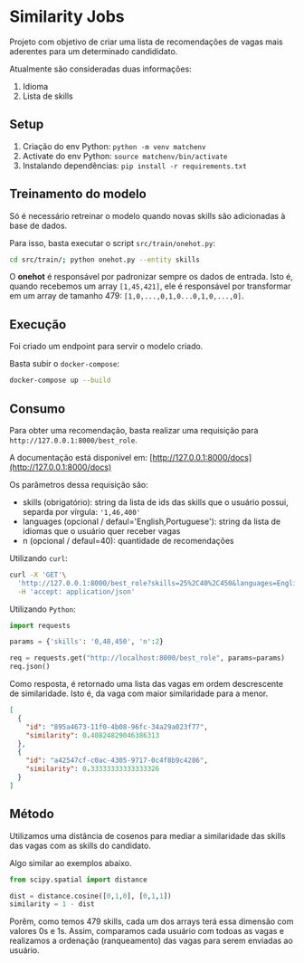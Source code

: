 # Similarity Jobs

Projeto com objetivo de criar uma lista de recomendações de vagas mais aderentes para um determinado candididato.

Atualmente são consideradas duas informações:

1. Idioma
2. Lista de skills

## Setup

1. Criação do env Python: `python -m venv matchenv`
2. Activate do env Python: `source matchenv/bin/activate`
3. Instalando dependências: `pip install -r requirements.txt`

## Treinamento do modelo

Só é necessário retreinar o modelo quando novas skills são adicionadas à base de dados.

Para isso, basta executar o script `src/train/onehot.py`:

```bash
cd src/train/; python onehot.py --entity skills
```

O **onehot** é responsável por padronizar sempre os dados de entrada. Isto é, quando recebemos um array `[1,45,421]`, ele é responsável por transformar em um array de tamanho 479: `[1,0,...,0,1,0...0,1,0,...,0]`.

## Execução

Foi criado um endpoint para servir o modelo criado.

Basta subir o `docker-compose`:

```bash
docker-compose up --build
```

## Consumo

Para obter uma recomendação, basta realizar uma requisição para `http://127.0.0.1:8000/best_role`.

A documentação está disponível em: [http://127.0.0.1:8000/docs](http://127.0.0.1:8000/docs)

Os parâmetros dessa requisição são:

- skills (obrigatório): string da lista de ids das skills que o usuário possui, separda por vírgula: `'1,46,400'`
- languages (opcional / defaul='English,Portuguese'): string da lista de idiomas que o usuário quer receber vagas
- n (opcional / defaul=40): quantidade de recomendações

Utilizando `curl`:

```bash
curl -X 'GET'\
  'http://127.0.0.1:8000/best_role?skills=25%2C40%2C450&languages=English%2CPortuguese&n=2'\
  -H 'accept: application/json'
```

Utilizando `Python`:

```python
import requests

params = {'skills': '0,48,450', 'n':2}

req = requests.get("http://localhost:8000/best_role", params=params)
req.json()

```

Como resposta, é retornado uma lista das vagas em ordem descrescente de similaridade. Isto é, da vaga com maior similaridade para a menor.

```json
[
  {
    "id": "895a4673-11f0-4b08-96fc-34a29a023f77",
    "similarity": 0.40824829046386313
  },
  {
    "id": "a42547cf-c0ac-4305-9717-0c4f8b9c4286",
    "similarity": 0.33333333333333326
  }
]
```

## Método

Utilizamos uma distância de cosenos para mediar a similaridade das skills das vagas com as skills do candidato.

Algo similar ao exemplos abaixo.

```python
from scipy.spatial import distance

dist = distance.cosine([0,1,0], [0,1,1])
similarity = 1 - dist
```

Porêm, como temos 479 skills, cada um dos arrays terá essa dimensão com valores 0s e 1s. Assim, comparamos cada usuário com todoas as vagas e realizamos a ordenação (ranqueamento) das vagas para serem enviadas ao usuário.
